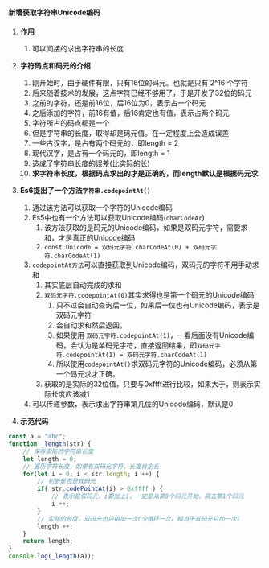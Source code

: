 

#### 新增获取字符串Unicode编码

1. **作用**
   1) 可以间接的求出字符串的长度

2. **字符码点和码元的介绍**
   1) 刚开始时，由于硬件有限，只有16位的码元。也就是只有 2^16 个字符
   2) 后来随着技术的发展，这点字符已经不够用了，于是开发了32位的码元
   3) 之前的字符，还是前16位，后16位为0，表示占一个码元
   4) 之后添加的字符，前16有值，后16肯定也有值，表示占两个码元
   5) 字符所占的码点都是一个
   6) 但是字符串的长度，取得却是码元值。在一定程度上会造成误差
   7) 一些古汉字，是占有两个码元的，即length = 2
   8) 现代汉字，是占有一个码元的，即length = 1
   9) 造成了字符串长度的误差(比实际的长)
   10) **求字符串长度，根据码点求出的才是正确的，而length默认是根据码元求**

3. **Es6提出了一个方法`字符串.codepointAt()`**
   1) 通过该方法可以获取一个字符的Unicode编码
   2) Es5中也有一个方法可以获取Unicode编码(`charCodeAr`)
      1) 该方法获取的是码元的Unicode编码，如果是双码元字符，需要求和，才是真正的Unicode编码
      2) `const Unicode = 双码元字符.charCodeAt(0) + 双码元字符.charCodeAt(1)`
   3) `codepointAt方法`可以直接获取到Unicode编码，双码元的字符不用手动求和
      1) 其实底层自动完成的求和
      2) `双码元字符.codepointAt(0)`其实求得也是第一个码元的Unicode编码
         1) 只不过会自动查询后一位，如果后一位也有Unicode编码，表示是双码元字符
         2) 会自动求和然后返回。
         3) 如果使用 `双码元字符.codepointAt(1)`，一看后面没有Unicode编码，会认为是单码元字符，直接返回结果，即`双码元字符.codepointAt(1) = 双码元字符.charCodeAt(1)`
         4) 所以使用`codepointAt()`求双码元字符的Unicode编码，必须从第一个码元求才正确。
      3) 获取的是实际的32位值，只要与0xffff进行比较，如果大于，则表示实际长度应该减1
   4) 可以传递参数，表示求出字符串第几位的Unicode编码，默认是0


4. **示范代码**
```js
const a = "abc";
function _length(str) {
    // 保存实际的字符串长度
    let length = 0; 
    // 遍历字符长度，如果有双码元字符，长度肯定长
    for(let i = 0; i < str.length; i ++) {
        // 判断是否是双码元
        if( str.codePointAt(i) > 0xffff ) {
            // 表示是双码元，i要加上1，一定是从第0个码元开始，隔去第1个码元
            i ++;
        }
        // 实际的长度，双码元也只相加一次(少循环一次，相当于双码元只加一次)
        length ++;
    }
    return length;
}
console.log(_length(a));
```
      



